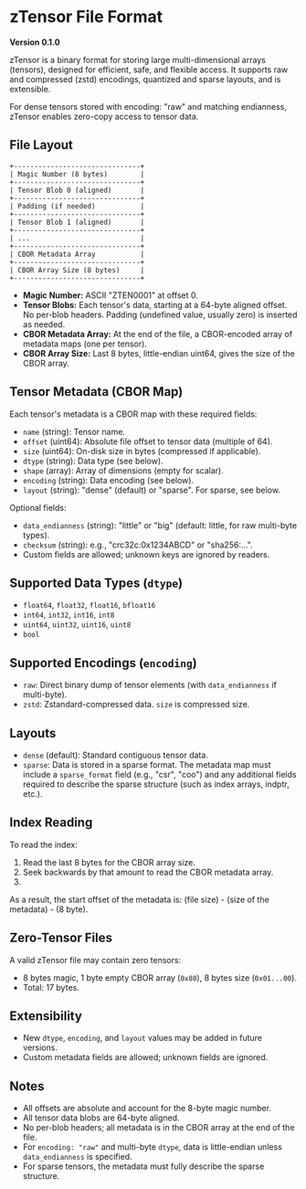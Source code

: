 # zTensor File Format

**Version 0.1.0**

zTensor is a binary format for storing large multi-dimensional arrays (tensors), designed for efficient, safe, and flexible access. It supports raw and compressed (zstd) encodings, quantized and sparse layouts, and is extensible.

For dense tensors stored with encoding: "raw" and matching endianness, zTensor enables zero-copy access to tensor data.

## File Layout

```
+-------------------------------+
| Magic Number (8 bytes)        |
+-------------------------------+
| Tensor Blob 0 (aligned)       |
+-------------------------------+
| Padding (if needed)           |
+-------------------------------+
| Tensor Blob 1 (aligned)       |
+-------------------------------+
| ...                           |
+-------------------------------+
| CBOR Metadata Array           |
+-------------------------------+
| CBOR Array Size (8 bytes)     |
+-------------------------------+
```

- **Magic Number:** ASCII "ZTEN0001" at offset 0.
- **Tensor Blobs:** Each tensor's data, starting at a 64-byte aligned offset. No per-blob headers. Padding (undefined value, usually zero) is inserted as needed.
- **CBOR Metadata Array:** At the end of the file, a CBOR-encoded array of metadata maps (one per tensor).
- **CBOR Array Size:** Last 8 bytes, little-endian uint64, gives the size of the CBOR array.

## Tensor Metadata (CBOR Map)
Each tensor's metadata is a CBOR map with these required fields:
- `name` (string): Tensor name.
- `offset` (uint64): Absolute file offset to tensor data (multiple of 64).
- `size` (uint64): On-disk size in bytes (compressed if applicable).
- `dtype` (string): Data type (see below).
- `shape` (array): Array of dimensions (empty for scalar).
- `encoding` (string): Data encoding (see below).
- `layout` (string): "dense" (default) or "sparse". For sparse, see below.

Optional fields:
- `data_endianness` (string): "little" or "big" (default: little, for raw multi-byte types).
- `checksum` (string): e.g., "crc32c:0x1234ABCD" or "sha256:...".
- Custom fields are allowed; unknown keys are ignored by readers.

## Supported Data Types (`dtype`)
- `float64`, `float32`, `float16`, `bfloat16`
- `int64`, `int32`, `int16`, `int8`
- `uint64`, `uint32`, `uint16`, `uint8`
- `bool`

## Supported Encodings (`encoding`)
- `raw`: Direct binary dump of tensor elements (with `data_endianness` if multi-byte).
- `zstd`: Zstandard-compressed data. `size` is compressed size.

## Layouts
- `dense` (default): Standard contiguous tensor data.
- `sparse`: Data is stored in a sparse format. The metadata map must include a `sparse_format` field (e.g., "csr", "coo") and any additional fields required to describe the sparse structure (such as index arrays, indptr, etc.).

## Index Reading
To read the index:
1. Read the last 8 bytes for the CBOR array size.
2. Seek backwards by that amount to read the CBOR metadata array.
3. 
As a result, the start offset of the metadata is: (file size) - (size of the metadata) - (8 byte).

## Zero-Tensor Files
A valid zTensor file may contain zero tensors:
- 8 bytes magic, 1 byte empty CBOR array (`0x80`), 8 bytes size (`0x01...00`).
- Total: 17 bytes.

## Extensibility
- New `dtype`, `encoding`, and `layout` values may be added in future versions.
- Custom metadata fields are allowed; unknown fields are ignored.

## Notes
- All offsets are absolute and account for the 8-byte magic number.
- All tensor data blobs are 64-byte aligned.
- No per-blob headers; all metadata is in the CBOR array at the end of the file.
- For `encoding: "raw"` and multi-byte `dtype`, data is little-endian unless `data_endianness` is specified.
- For sparse tensors, the metadata must fully describe the sparse structure.
